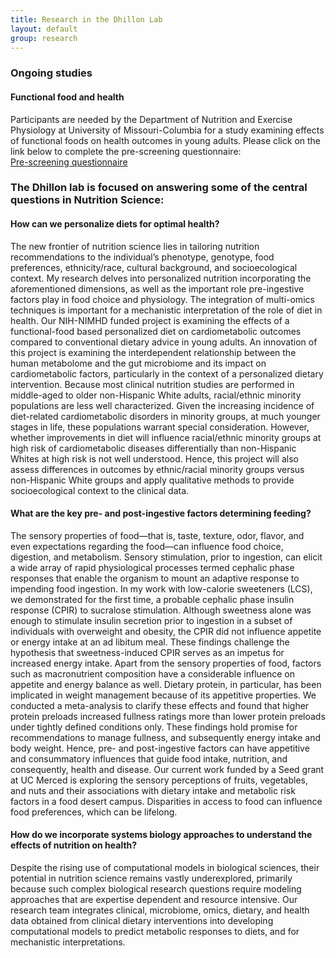 ```yaml
---
title: Research in the Dhillon Lab
layout: default
group: research
---
```


### Ongoing studies

#### Functional food and health

Participants are needed by the Department of Nutrition and Exercise Physiology at University of Missouri-Columbia for a study examining effects of functional foods on health outcomes in young adults.
Please click on the link below to complete the pre-screening questionnaire: <br>
<a href="https://missouri.qualtrics.com/jfe/form/SV_09bo96Jm0QkrE1L"> Pre-screening questionnaire </a>

###  The Dhillon lab is focused on answering some of the central questions in Nutrition Science: 

#### How can we personalize diets for optimal health?
The new frontier of nutrition science lies in tailoring nutrition recommendations to the individual’s phenotype, genotype, food preferences, ethnicity/race, cultural background, and socioecological context. My research delves into personalized nutrition incorporating the aforementioned dimensions, as well as the important role pre-ingestive factors play in food choice and physiology. The integration of multi-omics techniques is important for a mechanistic interpretation of the role of diet in health. 
Our NIH-NIMHD funded project is examining the effects of a functional-food based personalized diet on cardiometabolic outcomes compared to conventional dietary advice in young adults. An innovation of this project is examining the interdependent relationship between the human metabolome and the gut microbiome and its impact on cardiometabolic factors, particularly in the context of a personalized dietary intervention. Because most clinical nutrition studies are performed in middle-aged to older non-Hispanic White adults, racial/ethnic minority populations are less well characterized. Given the increasing incidence of diet-related cardiometabolic disorders in minority groups, at much younger stages in life, these populations warrant special consideration. However, whether improvements in diet will influence racial/ethnic minority groups at high risk of cardiometabolic diseases differentially than non-Hispanic Whites at high risk is not well understood. Hence, this project will also assess differences in outcomes by ethnic/racial minority groups versus non-Hispanic White groups and apply qualitative methods to provide socioecological context to the clinical data.

#### What are the key pre- and post-ingestive factors determining feeding?

The sensory properties of food—that is, taste, texture, odor, flavor, and even expectations regarding the food—can influence food choice, digestion, and metabolism. Sensory stimulation, prior to ingestion, can elicit a wide array of rapid physiological processes termed cephalic phase responses that enable the organism to mount an adaptive response to impending food ingestion. In my work with low-calorie sweeteners (LCS), we demonstrated for the first time, a probable cephalic phase insulin response (CPIR) to sucralose stimulation. Although sweetness alone was enough to stimulate insulin secretion prior to ingestion in a subset of individuals with overweight and obesity, the CPIR did not influence appetite or energy intake at an ad libitum meal. These findings challenge the hypothesis that sweetness-induced CPIR serves as an impetus for increased energy intake. 
Apart from the sensory properties of food, factors such as macronutrient composition have a considerable influence on appetite and energy balance as well. Dietary protein, in particular, has been implicated in weight management because of its appetitive properties. We conducted a meta-analysis to clarify these effects and found that higher protein preloads increased fullness ratings more than lower protein preloads under tightly defined conditions only. These findings hold promise for recommendations to manage fullness, and subsequently energy intake and body weight. Hence, pre- and post-ingestive factors can have appetitive and consummatory influences that guide food intake, nutrition, and consequently, health and disease. 
Our current work funded by a Seed grant at UC Merced is exploring the sensory perceptions of fruits, vegetables, and nuts and their associations with dietary intake and metabolic risk factors in a food desert campus. Disparities in access to food can influence food preferences, which can be lifelong. 

#### How do we incorporate systems biology approaches to understand the effects of nutrition on health?

Despite the rising use of computational models in biological sciences, their potential in nutrition science remains vastly underexplored, primarily because such complex biological research questions require modeling approaches that are expertise dependent and resource intensive. Our research team integrates clinical, microbiome, omics, dietary, and health data obtained from clinical dietary interventions into developing computational models to predict metabolic responses to diets, and for mechanistic interpretations.
